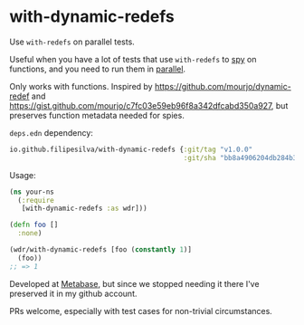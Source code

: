 # with-dynamic-redefs

Use `with-redefs` on parallel tests.

Useful when you have a lot of tests that use `with-redefs` to [spy](https://github.com/alexanderjamesking/spy) on functions, and you need to run them in [parallel](https://github.com/metabase/hawk).

Only works with functions. 
Inspired by https://github.com/mourjo/dynamic-redef and https://gist.github.com/mourjo/c7fc03e59eb96f8a342dfcabd350a927, but preserves function metadata needed for spies.

`deps.edn` dependency:

```clojure
io.github.filipesilva/with-dynamic-redefs {:git/tag "v1.0.0"
                                           :git/sha "bb8a4906204db284b320133cf3bae8cc7d870bb5"}
```

Usage:

```clojure
(ns your-ns
  (:require
   [with-dynamic-redefs :as wdr]))

(defn foo []
  :none)

(wdr/with-dynamic-redefs [foo (constantly 1)]
  (foo)) 
;; => 1

```


Developed at [Metabase](https://github.com/metabase), but since we stopped needing it there I've preserved it in my github account.

PRs welcome, especially with test cases for non-trivial circumstances.
